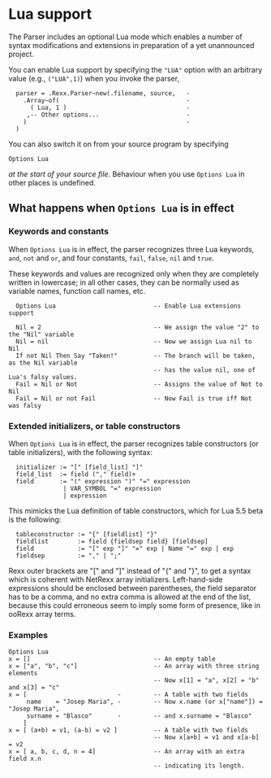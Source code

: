 Lua support
===========

The Parser includes an optional Lua mode which
enables a number of syntax modifications and extensions
in preparation of a yet unannounced project.

You can enable Lua support by specifying the `"LUA"` option
with an arbitrary value (e.g., `("LUA",1)`)
when you invoke the parser,

```rexx
  parser = .Rexx.Parser~new(.filename, source,   -
    .Array~of(                                   -
      ( Lua, 1 )                                 -
     ,-- Other options...                        -
    )                                            -
  )
```

You can also switch it on from your source program
by specifying

```rexx
Options Lua
```

<em>at the start of your source file</em>.
Behaviour when you use `Options Lua` in other places is
undefined.

What happens when `Options Lua` is in effect
--------------------------------------------

### Keywords and constants

When `Options Lua` is in effect, the parser recognizes
three Lua keywords, `and`, `not` and `or`, and four
constants, `fail`, `false`, `nil` and `true`.

These keywords and values are recognized only when
they are completely written in lowercase; in all other cases,
they can be normally used as variable names, function call
names, etc.

```rexx
  Options Lua                           -- Enable Lua extensions support

  Nil = 2                               -- We assign the value "2" to the "Nil" variable
  Nil = nil                             -- Now we assign Lua nil to Nil
  If not Nil Then Say "Taken!"          -- The branch will be taken, as the Nil variable
                                        -- has the value nil, one of Lua's falsy values.
  Fail = Nil or Not                     -- Assigns the value of Not to Nil
  Fail = Nil or not Fail                -- Now Fail is true iff Not was falsy
```

### Extended initializers, or table constructors

When `Options Lua` is in effect, the parser recognizes
table constructors (or table initializers), with the following
syntax:

```ebnf
  initializer := "[" [field_list] "]"
  field_list  := field ("," field)+
  field       := "(" expression ")" "=" expression
               | VAR_SYMBOL "=" expression
               | expression
```

This mimicks the Lua definition of table constructors, which
for Lua 5.5 beta is the following:

```ebnf
  tableconstructor := "{" [fieldlist] "}"
  fieldlist        := field {fieldsep field} [fieldsep]
  field            := "[" exp "]" "=" exp | Name "=" exp | exp
  fieldsep         := "," | ";"
```

Rexx outer brackets are "[" and "]" instead of "{" and "}", to get
a syntax which is coherent with NetRexx array initializers.
Left-hand-side expressions should be enclosed between parentheses,
the field separator has to be a comma, and no extra comma
is allowed at the end of the list, because this could erroneous
seem to imply some form of presence, like in ooRexx array terms.

### Examples

```rexx
Options Lua
x = []                                  -- An empty table
x = ["a", "b", "c"]                     -- An array with three string elements
                                        -- Now x[1] = "a", x[2] = "b" and x[3] = "c"
x = [                         -         -- A table with two fields
     name    = "Josep Maria", -         -- Now x.name (or x["name"]) = "Josep Maria",
     surname = "Blasco"       -         -- and x.surname = "Blasco"
    ]
x = [ (a+b) = v1, (a-b) = v2 ]          -- A table with two fields
                                        -- Now x[a+b] = v1 and x[a-b] = v2
x = [ a, b, c, d, n = 4]                -- An array with an extra field x.n
                                        -- indicating its length.
```